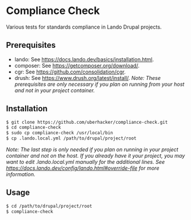 # Compliance Check
Various tests for standards compliance in Lando Drupal projects.

## Prerequisites
- lando: See https://docs.lando.dev/basics/installation.html.
- composer: See https://getcomposer.org/download/.
- cgr: See https://github.com/consolidation/cgr.
- drush: See https://www.drush.org/latest/install/.
_Note: These prerequisites are only necessary if you plan on running from your host and not in your project container._

## Installation
```bash
$ git clone https://github.com/uberhacker/compliance-check.git
$ cd compliance-check
$ sudo cp compliance-check /usr/local/bin
$ cp .lando.local.yml /path/to/drupal/project/root
```
_Note: The last step is only needed if you plan on running in your project container and not on the host._
_If you already have it your project, you may want to edit .lando.local.yml manually for the additional lines._
_See https://docs.lando.dev/config/lando.html#override-file for more information._

## Usage
```bash
$ cd /path/to/drupal/project/root
$ compliance-check
```
